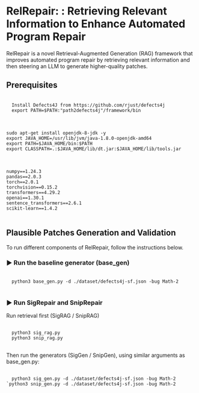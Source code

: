# RelRepair: :  Retrieving Relevant Information to Enhance Automated Program Repair
RelRepair is a novel Retrieval-Augmented Generation (RAG) framework that improves automated program repair by retrieving relevant information and then steering an LLM to generate higher-quality patches.
## Prerequisites
<pre> <code>
  Install Defects4J from https://github.com/rjust/defects4j 
  export PATH=$PATH:"path2defects4j"/framework/bin 
</code> </pre>

<pre> <code>
sudo apt-get install openjdk-8-jdk -y
export JAVA_HOME=/usr/lib/jvm/java-1.8.0-openjdk-amd64
export PATH=$JAVA_HOME/bin:$PATH
export CLASSPATH=.:$JAVA_HOME/lib/dt.jar:$JAVA_HOME/lib/tools.jar
</code> </pre>

<pre> <code>
numpy==1.24.3
pandas==2.0.3
torch==2.0.1
torchvision==0.15.2
transformers==4.29.2
openai==1.30.1
sentence_transformers==2.6.1
scikit-learn==1.4.2
</code> </pre>

## Plausible Patches Generation and Validation
To run different components of RelRepair, follow the instructions below.
### ▶️ Run the baseline generator (base_gen)
<pre> <code>
  python3 base_gen.py -d ./dataset/defects4j-sf.json -bug Math-2
</code> </pre>

### ▶️ Run SigRepair and SnipRepair
Run retrieval first (SigRAG / SnipRAG)
<pre> <code>
  python3 sig_rag.py
  python3 snip_rag.py
</code> </pre>

Then run the generators (SigGen / SnipGen), using similar arguments as base_gen.py:
<pre> <code>
  python3 sig_gen.py -d ./dataset/defects4j-sf.json -bug Math-2
`python3 snip_gen.py -d ./dataset/defects4j-sf.json -bug Math-2
</code> </pre>





